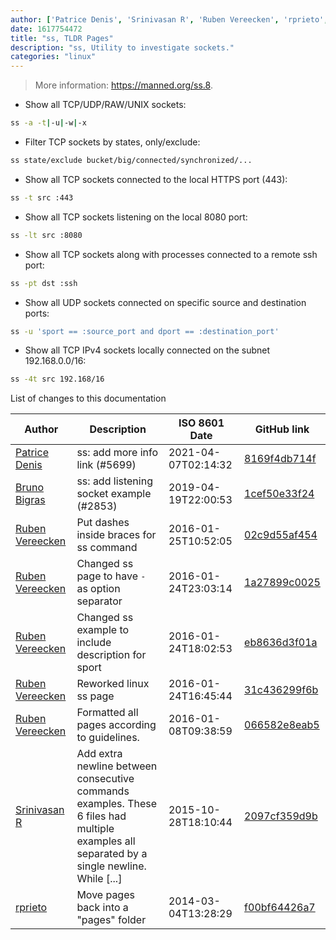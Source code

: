 ```yaml
---
author: ['Patrice Denis', 'Srinivasan R', 'Ruben Vereecken', 'rprieto', 'Bruno Bigras']
date: 1617754472
title: "ss, TLDR Pages"
description: "ss, Utility to investigate sockets."
categories: "linux"
---
```

> More information: <https://manned.org/ss.8>.

- Show all TCP/UDP/RAW/UNIX sockets:

```bash
ss -a -t|-u|-w|-x
```

- Filter TCP sockets by states, only/exclude:

```bash
ss state/exclude bucket/big/connected/synchronized/...
```

- Show all TCP sockets connected to the local HTTPS port (443):

```bash
ss -t src :443
```

- Show all TCP sockets listening on the local 8080 port:

```bash
ss -lt src :8080
```

- Show all TCP sockets along with processes connected to a remote ssh port:

```bash
ss -pt dst :ssh
```

- Show all UDP sockets connected on specific source and destination ports:

```bash
ss -u 'sport == :source_port and dport == :destination_port'
```

- Show all TCP IPv4 sockets locally connected on the subnet 192.168.0.0/16:

```bash
ss -4t src 192.168/16
```
List of changes to this documentation


Author | Description | ISO 8601 Date | GitHub link
------|-----|-----|-----
[Patrice Denis](mailto:patrice.denis@gmail.com) | ss: add more info link (#5699) | 2021-04-07T02:14:32 | [8169f4db714f](https://github.com/tldr-pages/tldr/commit/8169f4db714f8bc9240688e22bae074c8897b0c2)
[Bruno Bigras](mailto:bigras.bruno@gmail.com) | ss: add listening socket example (#2853) | 2019-04-19T22:00:53 | [1cef50e33f24](https://github.com/tldr-pages/tldr/commit/1cef50e33f240883bdabea386f32cf3caa20e57c)
[Ruben Vereecken](mailto:rubenvereecken@gmail.com) | Put dashes inside braces for ss command | 2016-01-25T10:52:05 | [02c9d55af454](https://github.com/tldr-pages/tldr/commit/02c9d55af454ad3cd15fae100143bf9842f6f2f7)
[Ruben Vereecken](mailto:rubenvereecken@gmail.com) | Changed ss page to have `-` as option separator | 2016-01-24T23:03:14 | [1a27899c0025](https://github.com/tldr-pages/tldr/commit/1a27899c0025f5fdc2bbcb04762712e8040de990)
[Ruben Vereecken](mailto:rubenvereecken@gmail.com) | Changed ss example to include description for sport | 2016-01-24T18:02:53 | [eb8636d3f01a](https://github.com/tldr-pages/tldr/commit/eb8636d3f01a6113e783a6feac95e0779a4fa1da)
[Ruben Vereecken](mailto:rubenvereecken@gmail.com) | Reworked linux ss page | 2016-01-24T16:45:44 | [31c436299f6b](https://github.com/tldr-pages/tldr/commit/31c436299f6b9e99200039df247b1273352df4b6)
[Ruben Vereecken](mailto:rubenvereecken@gmail.com) | Formatted all pages according to guidelines. | 2016-01-08T09:38:59 | [066582e8eab5](https://github.com/tldr-pages/tldr/commit/066582e8eab57bce9861cc8d379e158d61f1cc95)
[Srinivasan R](mailto:srinivasanr@gmail.com) | Add extra newline between consecutive commands examples. These 6 files had multiple examples all separated by a single newline. While [...] | 2015-10-28T18:10:44 | [2097cf359d9b](https://github.com/tldr-pages/tldr/commit/2097cf359d9bc97448a1dceb5b9549426159ea69)
[rprieto](mailto:choicesmade@gmail.com) | Move pages back into a "pages" folder | 2014-03-04T13:28:29 | [f00bf64426a7](https://github.com/tldr-pages/tldr/commit/f00bf64426a792ee3aac792f9c0aec3f8b1eaa7d)

